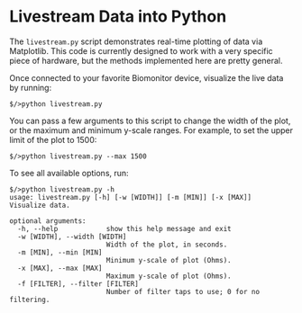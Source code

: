 # Livestream Data into Python

The `livestream.py` script demonstrates real-time plotting of data via
Matplotlib. This code is currently designed to work with a very specific piece
of hardware, but the methods implemented here are pretty general.

Once connected to your favorite Biomonitor device, visualize the live data by
running:

```unix
$/>python livestream.py
```

You can pass a few arguments to this script to change the width of the plot, or
the maximum and minimum y-scale ranges. For example, to set the upper limit of the plot
to 1500:

```unix
$/>python livestream.py --max 1500
```

To see all available options, run:

```unix
$/>python livestream.py -h
usage: livestream.py [-h] [-w [WIDTH]] [-m [MIN]] [-x [MAX]]                                            
Visualize data.

optional arguments:
  -h, --help            show this help message and exit
  -w [WIDTH], --width [WIDTH]
                        Width of the plot, in seconds.
  -m [MIN], --min [MIN]
                        Minimum y-scale of plot (Ohms).
  -x [MAX], --max [MAX]
                        Maximum y-scale of plot (Ohms).
  -f [FILTER], --filter [FILTER]
                        Number of filter taps to use; 0 for no filtering.
```
